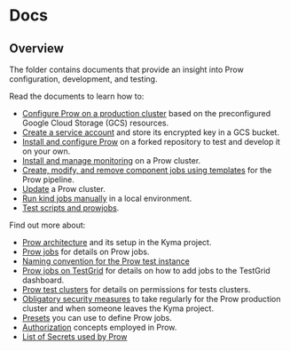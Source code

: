 # Docs

## Overview

The folder contains documents that provide an insight into Prow configuration, development, and testing.

<!-- Update the list each time you modify the document structure in this folder. -->

Read the documents to learn how to:

- [Configure Prow on a production cluster](./production-cluster-configuration.md) based on the preconfigured Google Cloud Storage (GCS) resources.
- [Create a service account](./prow-secrets-management.md) and store its encrypted key in a GCS bucket.
- [Install and configure Prow](./prow-installation-on-forks.md) on a forked repository to test and develop it on your own.
- [Install and manage monitoring](./prow-monitoring.md) on a Prow cluster.
- [Create, modify, and remove component jobs using templates](./manage-component-jobs-with-templates.md) for the Prow pipeline.
- [Update](./prow-cluster-update.md) a Prow cluster.
- [Run kind jobs manually](./kind-jobs.md) in a local environment.
- [Test scripts and prowjobs](../development/tools/cmd/pjtester/README.md).

Find out more about:

- [Prow architecture](./prow-architecture.md) and its setup in the Kyma project.
- [Prow jobs](./prow-jobs.md) for details on Prow jobs.
- [Naming convention for the Prow test instance](./prow-naming-convention.md)
- [Prow jobs on TestGrid](./prow-k8s-testgrid.md) for details on how to add jobs to the TestGrid dashboard.
- [Prow test clusters](./test-clusters.md) for details on permissions for tests clusters.
- [Obligatory security measures](./obligatory-security-measures.md) to take regularly for the Prow production cluster and when someone leaves the Kyma project.
- [Presets](./presets.md) you can use to define Prow jobs.
- [Authorization](./authorization.md) concepts employed in Prow.
- [List of Secrets used by Prow](./prow-secrets.md)
